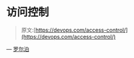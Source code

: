 # 访问控制

> 原文:[https://devops.com/access-control/](https://devops.com/access-control/)

— [罗尔泊](https://devops.com/author/breselman/)
